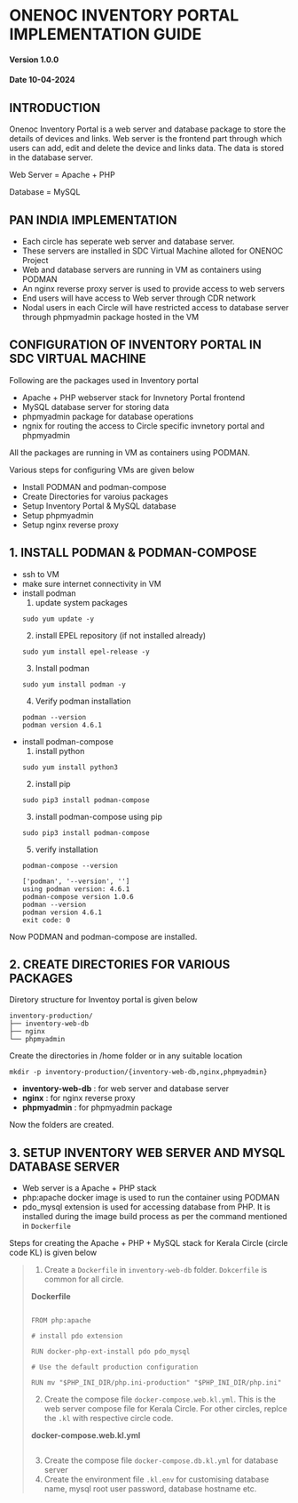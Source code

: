 # ONENOC INVENTORY PORTAL IMPLEMENTATION GUIDE
#### Version 1.0.0
#### Date 10-04-2024

## INTRODUCTION

Onenoc Inventory Portal is a web server and database package to store the details of devices and links. Web server is the frontend part through which users can add, edit and delete the device and links data. The data is stored in the database server. 

Web Server = Apache + PHP

Database = MySQL

## PAN INDIA IMPLEMENTATION

* Each circle has seperate web server and database server.
* These servers are installed in SDC Virtual Machine alloted for ONENOC Project
* Web and database servers are running in VM as containers using PODMAN 
* An nginx reverse proxy server is used to provide access to web servers 
* End users will have access to Web server through CDR network
* Nodal users in each Circle will have restricted access to database server through phpmyadmin package hosted in the VM

## CONFIGURATION OF INVENTORY PORTAL IN SDC VIRTUAL MACHINE

Following are the packages used in Inventory portal
* Apache + PHP webserver stack for Invnetory Portal frontend
* MySQL database server for storing data
* phpmyadmin package for database operations
* ngnix for routing the access to Circle specific invnetory portal and phpmyadmin

All the packages are running in VM as containers using PODMAN. 

Various steps for configuring VMs are given below

* Install PODMAN and podman-compose
* Create Directories for varoius packages
* Setup Inventory Portal & MySQL database
* Setup phpmyadmin
* Setup nginx reverse proxy

## 1. INSTALL PODMAN & PODMAN-COMPOSE
* ssh to VM
* make sure internet connectivity in VM
* install podman
  1. update system packages
  ```
  sudo yum update -y
  ```
  2. install EPEL repository (if not installed already)
  ```
  sudo yum install epel-release -y
  ```
  3. Install podman
  ```
  sudo yum install podman -y
  ```
  4. Verify podman installation
  ```
  podman --version
  podman version 4.6.1
  ```
* install podman-compose
  1. install python
  ```
  sudo yum install python3
  ```
  2. install pip
  ```
  sudo pip3 install podman-compose
  ```
  3. install podman-compose using pip
  ```
  sudo pip3 install podman-compose
  ```
  5. verify installation
  ```
  podman-compose --version

  ['podman', '--version', '']
  using podman version: 4.6.1
  podman-compose version 1.0.6
  podman --version
  podman version 4.6.1
  exit code: 0
  ```
Now PODMAN and podman-compose are installed.
## 2. CREATE DIRECTORIES FOR VARIOUS PACKAGES
Diretory structure for Inventoy portal is given below
```
inventory-production/
├── inventory-web-db
├── nginx
└── phpmyadmin
```
Create the directories in /home folder or in any suitable location
```
mkdir -p inventory-production/{inventory-web-db,nginx,phpmyadmin}
```
* **inventory-web-db** : for web server and database server
* **nginx** : for nginx reverse proxy
* **phpmyadmin** : for phpmyadmin package

Now the folders are created.

## 3. SETUP INVENTORY WEB SERVER AND MYSQL DATABASE SERVER
* Web server is a Apache + PHP stack
* php:apache docker image is used to run the container using PODMAN
* pdo_mysql extension is used for accessing database from PHP. It is installed during the image build process as per the command mentioned in `Dockerfile`

Steps for creating the Apache + PHP + MySQL stack for Kerala Circle (circle code KL) is given below
> 1. Create a `Dockerfile` in `inventory-web-db` folder. `Dokcerfile` is common for all circle.
>
>   **Dockerfile**
>   ```
> 
>   FROM php:apache
> 
>   # install pdo extension
> 
>   RUN docker-php-ext-install pdo pdo_mysql
> 
>   # Use the default production configuration
> 
>   RUN mv "$PHP_INI_DIR/php.ini-production" "$PHP_INI_DIR/php.ini"
> 
>   ```
> 2. Create the compose file `docker-compose.web.kl.yml`. This is the web server compose file for Kerala Circle. For other circles, replce the `.kl` with respective circle code.
>
>   **docker-compose.web.kl.yml**
>   ```
>   
>   ```
> 3. Create the compose file `docker-compose.db.kl.yml` for database server
> 4. Create the environment file `.kl.env` for customising database name, mysql root user password, database hostname etc.  















